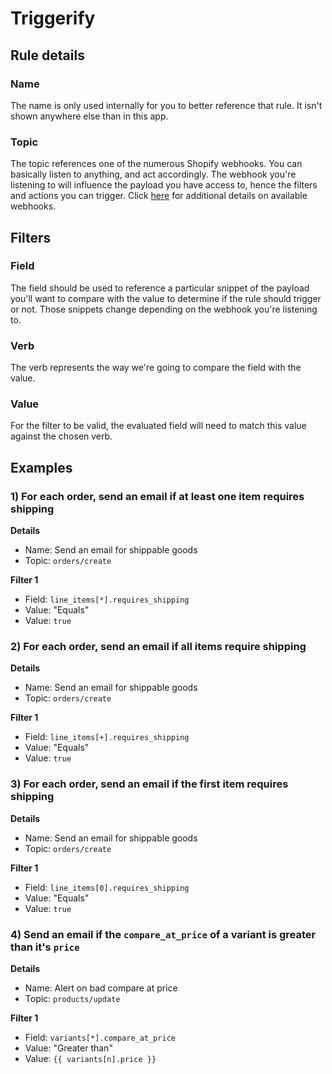 # Triggerify

## Rule details

### Name

The name is only used internally for you to better reference that rule. It isn't shown anywhere else than in this app.

### Topic

The topic references one of the numerous Shopify webhooks. You can basically listen to anything, and act accordingly. The webhook you're listening to will influence the payload you have access to, hence the filters and actions you can trigger. Click [here](https://help.shopify.com/api/reference/webhook) for additional details on available webhooks.

## Filters

### Field

The field should be used to reference a particular snippet of the payload you'll want to compare with the value to determine if the rule should trigger or not. Those snippets change depending on the webhook you're listening to.

### Verb

The verb represents the way we're going to compare the field with the value.

### Value

For the filter to be valid, the evaluated field will need to match this value against the chosen verb.

## Examples

### 1) For each order, send an email if at least one item requires shipping

**Details**

* Name: Send an email for shippable goods
* Topic: `orders/create`

**Filter 1**

* Field: `line_items[*].requires_shipping`
* Value: "Equals"
* Value: `true`


### 2) For each order, send an email if all items require shipping

**Details**

* Name: Send an email for shippable goods
* Topic: `orders/create`

**Filter 1**

* Field: `line_items[+].requires_shipping`
* Value: "Equals"
* Value: `true`

### 3) For each order, send an email if the first item requires shipping

**Details**

* Name: Send an email for shippable goods
* Topic: `orders/create`

**Filter 1**

* Field: `line_items[0].requires_shipping`
* Value: "Equals"
* Value: `true`

### 4) Send an email if the `compare_at_price` of a variant is greater than it's `price`

**Details**

* Name: Alert on bad compare at price
* Topic: `products/update`

**Filter 1**

* Field: `variants[*].compare_at_price`
* Value: "Greater than"
* Value: `{{ variants[n].price }}`

